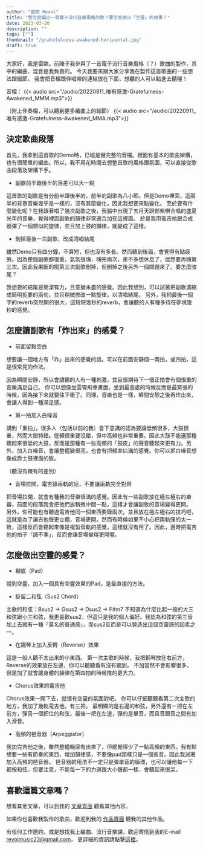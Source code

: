```yaml
---
author: "雷歐 Revol"
title: "我怎麼編出一首電子流行音樂風格的歌？要怎麼做出「空靈」的效果？"
date: 2023-03-20
description: "" 
tags: [""]
thumbnail: "/gratefulness-awakened-horizontal.jpg"
draft: true
---
```


大家好，我是雷歐。前陣子我參與了一首電子流行音樂風格（？）歌曲的製作，其中的編曲、混音是我負責的。
今天我要來跟大家分享我在製作這首歌曲的一些想法跟細節。
我會把音檔跟伴唱帶的連結放在下面，想聽的人可以點進去聽喔！

音檔： 
{{< audio src="/audio/20220911_唯有感激-Gratefulness-Awakened_MMM.mp3">}}

（附上伴奏檔，可以聽到更多編曲上的細節）
{{< audio src="/audio/20220911_唯有感激-Gratefulness-Awakened_MMA.mp3">}}

## 決定歌曲段落

首先，我拿到這首歌的Demo時，已經是蠻完整的音檔。裡面有基本的歌曲架構，也有很簡單的編曲。所以，我不用花時間去想整首歌的風格跟氛圍，可以直接從歌曲段落及架構下手。

* 副歌前半跟後半的落差可以大一點

這首歌的副歌是有分前半跟後半的，前半的副歌為八小節。但是Demo裡面，這兩半的背景音樂幾乎是一樣的，沒有甚麼變化，因此我想要來點變化。
至於要有什麼變化呢？在我跟著唱了幾次副歌之後，我腦中出現了五月天跟鄧紫棋合唱的盛夏光年的音樂，覺得裡面副歌的韻律非常適合加在這裡面。
於是我用電吉他跟合成器彈了一個類似的旋律，並且加上鼓的韻律，就變成了這樣。


* 刪掉最後一次副歌，改成清唱結尾

雖然Demo只有四分鐘，不算短，但也沒有多長。然而聽到後面，會覺得有點疲勞。因為整個副歌都很重，氣氛很嗨，嗨完兩次，差不多想休息了，居然要再嗨第三次。因此我果斷的把第三次副歌刪掉，但刪掉之後另外一個問題來了。要怎麼收尾？

我想要的結尾是簡潔有力，且意猶未盡的感覺。因此我想到，可以試著把副歌濃縮成簡明扼要的兩句，並且稍微修改一點旋律，以清唱結尾。
另外，我把最後一個字的reverb突然開的很大，這短短幾秒的reverb，會讓聽的人有種多待在夢境幾秒的感覺。


## 怎麼讓副歌有「炸出來」的感覺？

* 前面留點空白

想要讓一個地方有「炸」出來的感覺的話，可以在前面安靜個一兩拍，或四拍，這是很常見的作法。

因為瞬間安靜，所以會讓聽的人有一種刺激，並且很期待下一個正拍會有個很重的音樂滿足自己。
你可以想像坐雲霄飛車畫面，坐到最高處的時候反而是最緊張的時候，因為接下來就要往下衝了。同理，音樂也是一樣，瞬間安靜之後再炸出來，會讓人得到一種滿足感。


* 第一拍加入白噪音

講到「重拍」，很多人（包括以前的我）會下意識的認為要讓低頻很多，大鼓很重，然而大錯特錯。低頻很重要沒錯，但中高頻也非常重要。因此大鼓不能選那種聽起來很低的大鼓，反而是那種有一些高頻的「鼓皮」的聲音聽起來更有力。另外，加入白噪音，會讓整體變很亮，也會有把頻率佔滿的感覺。你可以把白噪音想像成爵士鼓裡面的鈸。

（聽沒有跟有的差別）


* 音場拉開，電吉錄兩軌的話，不要讓兩軌完全對齊

把音場拉開，就會有種我的音樂很滿的感覺。因此有一些副歌放在極左極右的樂器，前面的段落我會把他們放稍微中間一點，這樣才會讓副歌的音場變得更開。
另外，你可能也有聽過電吉他同一個東西要錄兩次，並且放在極左極右的技巧吧，這就是為了讓吉他聲更立體，音場更開。然而有時候如果不小心把兩軌彈的太一致，這樣反而會聽起來像是複製音軌的感覺，這樣就沒有用了。因此，適時把電吉他的拍子「調不準」，反而會讓音場變得更開喔。




## 怎麼做出空靈的感覺？

* 襯底（Pad）

說到空靈，加入一個具有空靈效果的Pad，是最直接的方法。

* 掛留二和弦（Sus2 Chord）

主歌的和弦：Bsus2 → Gsus2 → Dsus2 → F#m7
不知道為什麼比起一般的大三和弦跟小三和弦，我更喜歡sus2，但這只是我的個人偏好。我認為和弦的第三音加上去就有一種「莫名的普通感」，而sus2反而是可以營造出這個空靈感的因素之一。

* 在鋼琴上加入反轉（Reverse）效果

這是一般人聽不太出來的小東西。
第一次主歌的時候，我把鋼琴放在右前方，Reverse的效果放在左邊，你可以聽聽看有沒有聽到。
不加當然不會影響很多，但是加了就會讓身體的韻律在第四拍的時候推的更大力。


* Chorus效果的電吉他

Chorus效果一開下去，就很有空靈的氛圍對吧。
你可以仔細聽聽看第二次主歌的地方，我加了幾軌電吉他。有三把。
最明顯的是右邊的和弦，另外還有一把在左前方，彈另一個把位的和弦，最後一把在左邊，彈的是單音，而且音跟音之間有加入滑音。


* 高頻的琶音器（Arpeggiator）

我加完吉他之後，雖然整體輪廓有出來了，但總覺得少了一點高頻的東西。我有點想要一些有節奏的東西，增加韻律感，不要像pad那樣只是一個長音。因此我試著加入高頻的琶音器。
琶音器的用法不一定只是彈單音的循環，也可以讓他每一下都按和弦。但要注意，不能每一下的力道跟大小聲都一樣，會聽起來很呆。



## 喜歡這篇文章嗎？

想看其他文章，可以到我的 [文章頁面](/articles) 觀看其他內容。

如果你也喜歡我製作的歌曲，歡迎到我的 [作品頁面](/portfolio/arrangement/all) 聽我的其他作品。

有任何工作邀約，或是想找我上編曲、流行音樂課，歡迎寄信到我的E-mail <revolmusic23@gmail.com>，
更詳細的資訊請點擊[這裡](/about)。